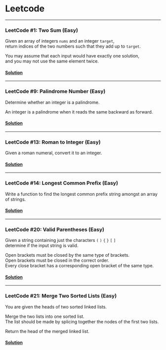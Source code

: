 # Leetcode

<hr>

### LeetCode #1: Two Sum (Easy)

Given an array of integers `nums` and an integer `target`,    
return indices of the two numbers such that they add up to `target`.

You may assume that each input would have exactly one solution,  
and you may not use the same element twice.

#### [Solution](TwoSum/TwoSum/Program.cs)

<hr>

### LeetCode #9: Palindrome Number (Easy)

Determine whether an integer is a palindrome.  

An integer is a palindrome when it reads the same backward as forward.

#### [Solution](PalindromeNumber/PalindromeNumber/Program.cs)

<hr>

### LeetCode #13: Roman to Integer (Easy)

Given a roman numeral, convert it to an integer.

#### [Solution](RomanToInteger/RomanToInteger/Program.cs)

<hr>

### LeetCode #14: Longest Common Prefix (Easy)

Write a function to find the longest common prefix string amongst an array of strings.  

#### [Solution](LongestCommonPrefix/LongestCommonPrefix/Program.cs)

<hr>

### LeetCode #20: Valid Parentheses (Easy)

Given a string containing just the characters `(` `)` `{` `}` `[` `]`  
determine if the input string is valid. 

Open brackets must be closed by the same type of brackets.  
Open brackets must be closed in the correct order.  
Every close bracket has a corresponding open bracket of the same type.

#### [Solution](ValidParentheses\ValidParentheses\Program.cs)

<hr>

### LeetCode #21: Merge Two Sorted Lists (Easy)

You are given the heads of two sorted linked lists.

Merge the two lists into one sorted list.   
The list should be made by splicing together the nodes of the first two lists.

Return the head of the merged linked list.

#### [Solution](MergeTwoSortedLists\MergeTwoSortedLists\Program.cs)